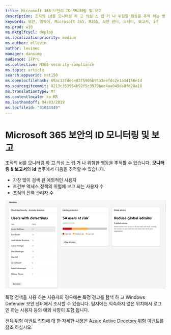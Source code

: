 ```yaml
---
title: Microsoft 365 보안의 ID 모니터링 및 보고
description: 조직의 id를 모니터링 하 고 의심 스 럽 거 나 위험한 행동을 추적 하는 방법에 대해 설명 합니다.
keywords: 보안, 맬웨어, Microsoft 365, M365, 보안 센터, 모니터, 보고서, id
ms.prod: w10
ms.mktglfcycl: deploy
ms.localizationpriority: medium
ms.author: ellevin
author: levinec
manager: dansimp
audience: ITPro
ms.collection: M365-security-compliance
ms.topic: article
search.appverid: met150
ms.openlocfilehash: 69ac13fde6e83f5905b95a3eefdc2e1a44156e1d
ms.sourcegitcommit: 8213c353954b92f5c3979bee4aa049da0fd28a18
ms.translationtype: MT
ms.contentlocale: ko-KR
ms.lasthandoff: 04/03/2019
ms.locfileid: "31043349"
---
```

# <a name="monitor-and-report-identities-in-microsoft-365-security"></a>Microsoft 365 보안의 ID 모니터링 및 보고

조직의 id를 모니터링 하 고 의심 스 럽 거 나 위험한 행동을 추적할 수 있습니다. **모니터링 & 보고서**의 **id** 범주에서 다음을 추적할 수 있습니다.

* 가장 많이 검색 된 예외적인 사용자
* 조건부 액세스 정책의 위험에 보고 되는 사용자 수
* 조직의 전역 관리자 수

![id 범주 모니터링 & reports 페이지](./media/security-docs/identities.png)

특정 검색을 사용 하는 사용자의 경우에는 특정 경고를 탐색 하 고 Windows Defender 보안 센터에서 조사할 수 있습니다. 탐지에는 익숙하지 않은 위치에서 로그인 하는 사용자 등의 예외 사항이 포함 됩니다.

전체 위험 이벤트 집합에 대 한 자세한 내용은 [Azure Active Directory 위험 이벤트](https://docs.microsoft.com/azure/active-directory/reports-monitoring/concept-risk-events)를 참조 하십시오.
